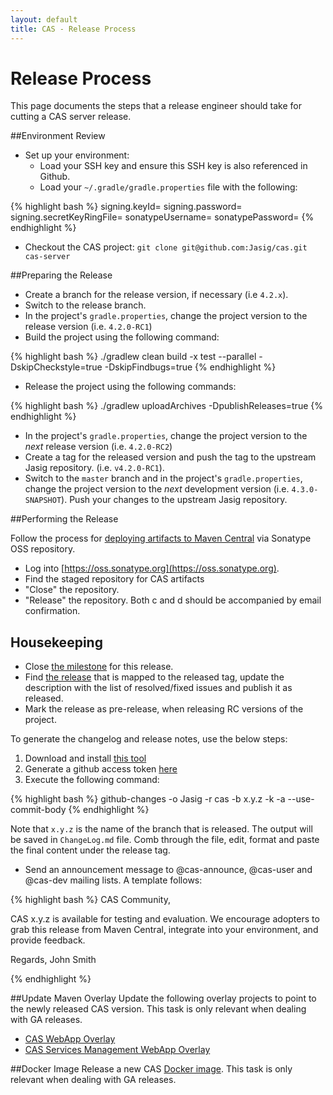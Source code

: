```yaml
---
layout: default
title: CAS - Release Process
---
```


# Release Process
This page documents the steps that a release engineer should take for cutting a CAS server release.

##Environment Review

- Set up your environment:
	- Load your SSH key and ensure this SSH key is also referenced in Github.
	- Load your `~/.gradle/gradle.properties` file with the following:

{% highlight bash %}
signing.keyId=
signing.password=
signing.secretKeyRingFile=
sonatypeUsername=
sonatypePassword=
{% endhighlight %}

- Checkout the CAS project: `git clone git@github.com:Jasig/cas.git cas-server`

##Preparing the Release

- Create a branch for the release version, if necessary (i.e `4.2.x`).
- Switch to the release branch. 
- In the project's `gradle.properties`, change the project version to the release version (i.e. `4.2.0-RC1`)
- Build the project using the following command:

{% highlight bash %}
./gradlew clean build -x test --parallel -DskipCheckstyle=true -DskipFindbugs=true
{% endhighlight %}

- Release the project using the following commands:

{% highlight bash %}
./gradlew uploadArchives -DpublishReleases=true
{% endhighlight %}

- In the project's `gradle.properties`, change the project version to the *next* release version (i.e. `4.2.0-RC2`) 
- Create a tag for the released version and push the tag to the upstream Jasig repository. (i.e. `v4.2.0-RC1`).
- Switch to the `master` branch and in the project's `gradle.properties`, change the project version to the *next* development version (i.e. `4.3.0-SNAPSHOT`). Push your changes to the upstream Jasig repository. 

##Performing the Release

Follow the process for [deploying artifacts to Maven Central](https://wiki.jasig.org/display/JCH/Deploying+Maven+Artifacts) via Sonatype OSS repository.  

- Log into [https://oss.sonatype.org](https://oss.sonatype.org).
- Find the staged repository for CAS artifacts
- "Close" the repository.
- "Release" the repository.  Both c and d should be accompanied by email confirmation.

## Housekeeping

- Close [the milestone](https://github.com/Jasig/cas/milestones) for this release.
- Find [the release](https://github.com/Jasig/cas/releases) that is mapped to the released tag, update the description with the list of resolved/fixed issues and publish it as released. 
- Mark the release as pre-release, when releasing RC versions of the project. 

To generate the changelog and release notes, use the below steps:

1. Download and install [this tool](https://github.com/lalitkapoor/github-changes)
2. Generate a github access token [here](https://github.com/settings/tokens)
3. Execute the following command:

{% highlight bash %}
github-changes -o Jasig -r cas -b x.y.z -k <TOKEN> -a --use-commit-body
{% endhighlight %}

Note that `x.y.z` is the name of the branch that is released. The output will be saved in `ChangeLog.md` file. Comb
through the file, edit, format and paste the final content under the release tag. 

- Send an announcement message to @cas-announce, @cas-user and @cas-dev mailing lists. A template follows:

{% highlight bash %}
CAS Community,

CAS x.y.z is available for testing and evaluation. We encourage adopters to grab 
this release from Maven Central, integrate into your environment, and provide feedback.

Regards,
John Smith

{% endhighlight %}

##Update Maven Overlay
Update the following overlay projects to point to the newly released CAS version. This task is only relevant when dealing with GA releases.

- [CAS WebApp Overlay](https://github.com/Jasig/cas-overlay-template)
- [CAS Services Management WebApp Overlay](https://github.com/Jasig/cas-services-management-overlay)


##Docker Image
Release a new CAS [Docker image](https://github.com/Jasig/cas/tree/dockerized-caswebapp).
This task is only relevant when dealing with GA releases.
